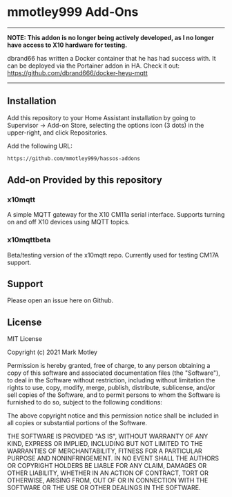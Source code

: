 # mmotley999 Add-Ons

___
**NOTE:  This addon is no longer being actively developed, as I no longer have access to X10 hardware for testing.**

dbrand66 has written a Docker container that he has had success with.  It can be deployed via the Portainer addon in HA.  Check it out:  https://github.com/dbrand666/docker-heyu-mqtt
___

## Installation

Add this repository to your Home Assistant installation by going to Supervisor -> Add-on Store, selecting the options icon (3 dots) in the upper-right, and click Repositories.

Add the following URL:

```txt
https://github.com/mmotley999/hassos-addons
```

## Add-on Provided by this repository

### x10mqtt

A simple MQTT gateway for the X10 CM11a serial interface.  Supports turning on and off X10 devices using MQTT topics.

### x10mqttbeta

Beta/testing version of the x10mqtt repo.  Currently used for testing CM17A support.

## Support

Please open an issue here on Github.

## License

MIT License

Copyright (c) 2021 Mark Motley

Permission is hereby granted, free of charge, to any person obtaining a copy of this software and associated documentation files (the "Software"), to deal in the Software without restriction, including without limitation the rights to use, copy, modify, merge, publish, distribute, sublicense, and/or sell copies of the Software, and to permit persons to whom the Software is furnished to do so, subject to the following conditions:

The above copyright notice and this permission notice shall be included in all copies or substantial portions of the Software.

THE SOFTWARE IS PROVIDED "AS IS", WITHOUT WARRANTY OF ANY KIND, EXPRESS OR IMPLIED, INCLUDING BUT NOT LIMITED TO THE WARRANTIES OF MERCHANTABILITY, FITNESS FOR A PARTICULAR PURPOSE AND NONINFRINGEMENT. IN NO EVENT SHALL THE AUTHORS OR COPYRIGHT HOLDERS BE LIABLE FOR ANY CLAIM, DAMAGES OR OTHER LIABILITY, WHETHER IN AN ACTION OF CONTRACT, TORT OR OTHERWISE, ARISING FROM, OUT OF OR IN CONNECTION WITH THE SOFTWARE OR THE USE OR OTHER DEALINGS IN THE SOFTWARE.
